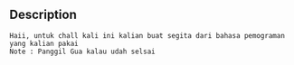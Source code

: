 
## Description
```
Haii, untuk chall kali ini kalian buat segita dari bahasa pemograman yang kalian pakai
Note : Panggil Gua kalau udah selsai
```
